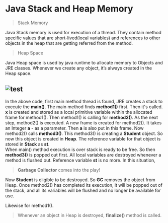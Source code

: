 # Java Stack and Heap Memory

>Stack Memory

Java Stack memory is used for execution of a thread. 
They contain method specific values that are short-lived(local variables) 
and references to other objects in the heap that are getting referred from the method.

>Heap Space

Java Heap space is used by java runtime to allocate memory to Objects and JRE classes. 
Whenever we create any object, it’s always created in the Heap space.

![test](https://user-images.githubusercontent.com/23145752/65375849-49fdb380-dcb7-11e9-99a8-eb4de0bb9f16.png)
------
In the above code, first main method thread is found, JRE creates a 
stack to execute the **main()**. The main method finds **method1()** first. 
Then it's called. **x** is created and stored as a local primitive variable within the allocated 
frame for method1(). Then method1() is calling for **method2()**. As the next 
step, method2() is executed. A new frame is created for method2(). 
It takes an Integer **a** - as a parameter. Then **a** is also put in this frame. Now method2() 
calls **method3()**. This method3() is creating a **Student** object. So now this object 
is created in **Heap**. The reference variable for that object is stored in 
**Stack** as **st**.
<br>
When main() method execution is over stack is ready to be free. So then 
**method3()** is popped out first. All local variables are destroyed whenever a 
method is flushed out. Reference variable **st** is no more. In this situation,
> **Garbage Collector** comes into the play!

Now **Student** is eligible to be destroyed. 
So **GC** removes the object from Heap.
Once method2() has completed its execution,
it will be popped out of the stack, and all its variables will be 
flushed and no longer be available for use.

Likewise for method1().

> Whenever an object in Heap is destroyed, **finalize()** method is called.